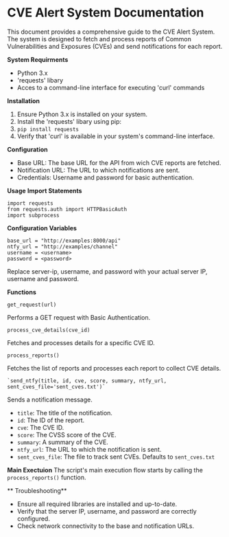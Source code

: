﻿# CVE Alert System Documentation
This document provides a comprehensive guide to the CVE Alert System. The system is designed to fetch and process reports of Common Vulnerabilities and Exposures (CVEs) and send notifications for each report.

**System Requirments**

 - Python 3.x
 - 'requests' libary
 - Acces to a command-line interface for executing 'curl' commands

**Installation**

 1. Ensure Python 3.x is installed on your system.
 2. Install the 'requests' libary using pip:
 3. `pip install requests`
 4. Verify that 'curl' is available in your system's command-line interface.

**Configuration**

 - Base URL: The base URL for the API from wich CVE reports are fetched.
 - Notification URL: The URL to which notifications are sent.
 - Credentials: Username and password for basic authentication.

**Usage**
**Import Statements**

    import requests
    from requests.auth import HTTPBasicAuth
    import subprocess
**Configuration Variables**

    base_url = "http://examples:8000/api"
    ntfy_url = "http://examples/channel"
    username = <username>
    password = <password>

Replace server-ip, username, and password with your actual server IP, username and password.

**Functions**

`get_request(url)`

Performs a GET request with Basic Authentication.

   `process_cve_details(cve_id)`
   
Fetches and processes details for a specific CVE ID.

   `process_reports()`
   
Fetches the list of reports and processes each report to collect CVE details.

    `send_ntfy(title, id, cve, score, summary, ntfy_url, sent_cves_file='sent_cves.txt')`

Sends a notification message.

 -   `title`: The title of the notification.
 -   `id`: The ID of the report.
 -   `cve`: The CVE ID.
 -   `score`: The CVSS score of the CVE.
 -   `summary`: A summary of the CVE.
 -   `ntfy_url`: The URL to which the notification is sent.
 -   `sent_cves_file`: The file to track sent CVEs. Defaults to `sent_cves.txt`

**Main Exectuion**
The script's main execution flow starts by calling the `process_reports()` function.

** Troubleshooting**

 - Ensure all required libraries are installed and up-to-date.
-   Verify that the server IP, username, and password are correctly configured.
-   Check network connectivity to the base and notification URLs.

